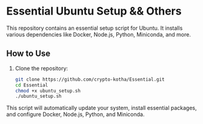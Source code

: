 # Essential Ubuntu Setup && Others

This repository contains an essential setup script for Ubuntu. It installs various dependencies like Docker, Node.js, Python, Miniconda, and more. 

## How to Use

1. Clone the repository:
   ```bash
   git clone https://github.com/crypto-kotha/Essential.git
   cd Essential
   chmod +x ubuntu_setup.sh
   ./ubuntu_setup.sh

This script will automatically update your system, install essential packages, and configure Docker, Node.js, Python, and Miniconda.
